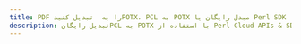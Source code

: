 ---title: PDF را به  تبدیل کنیدPOTX، PCL به POTX مبدل رایگان یا Perl SDKdescription: تبدیل رایگانPCL به POTX با استفاده از Perl Cloud APIs & SDK همچنین اسناد PDF را در Cloud ایجاد، ویرایش و رندر کنید.---